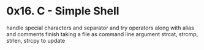 # 0x16. C - Simple Shell

handle special characters and separator and try operators along with alias and comments
finish taking a file as command line argument
strcat, strcmp, strlen, strcpy to update
